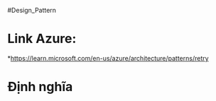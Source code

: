 #Design_Pattern 

# Link Azure:
*https://learn.microsoft.com/en-us/azure/architecture/patterns/retry

# Định nghĩa